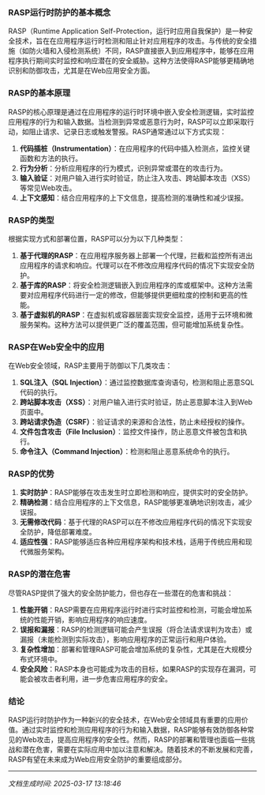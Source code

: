 ### RASP运行时防护的基本概念

RASP（Runtime Application Self-Protection，运行时应用自我保护）是一种安全技术，旨在在应用程序运行时检测和阻止针对应用程序的攻击。与传统的安全措施（如防火墙和入侵检测系统）不同，RASP直接嵌入到应用程序中，能够在应用程序执行期间实时监控和响应潜在的安全威胁。这种方法使得RASP能够更精确地识别和防御攻击，尤其是在Web应用安全方面。

### RASP的基本原理

RASP的核心原理是通过在应用程序的运行时环境中嵌入安全检测逻辑，实时监控应用程序的行为和输入数据。当检测到异常或恶意行为时，RASP可以立即采取行动，如阻止请求、记录日志或触发警报。RASP通常通过以下方式实现：

1. **代码插桩（Instrumentation）**：在应用程序的代码中插入检测点，监控关键函数和方法的执行。
2. **行为分析**：分析应用程序的行为模式，识别异常或潜在的攻击行为。
3. **输入验证**：对用户输入进行实时验证，防止注入攻击、跨站脚本攻击（XSS）等常见Web攻击。
4. **上下文感知**：结合应用程序的上下文信息，提高检测的准确性和减少误报。

### RASP的类型

根据实现方式和部署位置，RASP可以分为以下几种类型：

1. **基于代理的RASP**：在应用程序服务器上部署一个代理，拦截和监控所有进出应用程序的请求和响应。代理可以在不修改应用程序代码的情况下实现安全防护。
2. **基于库的RASP**：将安全检测逻辑嵌入到应用程序的库或框架中。这种方法需要对应用程序代码进行一定的修改，但能够提供更细粒度的控制和更高的性能。
3. **基于虚拟机的RASP**：在虚拟机或容器层面实现安全监控，适用于云环境和微服务架构。这种方法可以提供更广泛的覆盖范围，但可能增加系统复杂性。

### RASP在Web安全中的应用

在Web安全领域，RASP主要用于防御以下几类攻击：

1. **SQL注入（SQL Injection）**：通过监控数据库查询语句，检测和阻止恶意SQL代码的执行。
2. **跨站脚本攻击（XSS）**：对用户输入进行实时验证，防止恶意脚本注入到Web页面中。
3. **跨站请求伪造（CSRF）**：验证请求的来源和合法性，防止未经授权的操作。
4. **文件包含攻击（File Inclusion）**：监控文件操作，防止恶意文件被包含和执行。
5. **命令注入（Command Injection）**：检测和阻止恶意系统命令的执行。

### RASP的优势

1. **实时防护**：RASP能够在攻击发生时立即检测和响应，提供实时的安全防护。
2. **精确检测**：结合应用程序的上下文信息，RASP能够更准确地识别攻击，减少误报。
3. **无需修改代码**：基于代理的RASP可以在不修改应用程序代码的情况下实现安全防护，降低部署难度。
4. **适应性强**：RASP能够适应各种应用程序架构和技术栈，适用于传统应用和现代微服务架构。

### RASP的潜在危害

尽管RASP提供了强大的安全防护能力，但也存在一些潜在的危害和挑战：

1. **性能开销**：RASP需要在应用程序运行时进行实时监控和检测，可能会增加系统的性能开销，影响应用程序的响应速度。
2. **误报和漏报**：RASP的检测逻辑可能会产生误报（将合法请求误判为攻击）或漏报（未能检测到实际攻击），影响应用程序的正常运行和用户体验。
3. **复杂性增加**：部署和管理RASP可能会增加系统的复杂性，尤其是在大规模分布式环境中。
4. **安全风险**：RASP本身也可能成为攻击的目标，如果RASP的实现存在漏洞，可能会被攻击者利用，进一步危害应用程序的安全。

### 结论

RASP运行时防护作为一种新兴的安全技术，在Web安全领域具有重要的应用价值。通过实时监控和检测应用程序的行为和输入数据，RASP能够有效防御各种常见的Web攻击，提高应用程序的安全性。然而，RASP的部署和管理也面临一些挑战和潜在危害，需要在实际应用中加以注意和解决。随着技术的不断发展和完善，RASP有望在未来成为Web应用安全防护的重要组成部分。

---

*文档生成时间: 2025-03-17 13:18:46*

